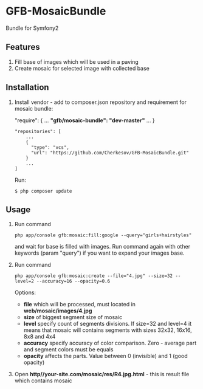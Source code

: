 # GFB-MosaicBundle

Bundle for Symfony2

## Features

1. Fill base of images which will be used in a paving
2. Create mosaic for selected image with collected base

## Installation

1. Install vendor - add to composer.json repository and requirement for mosaic bundle:

    "require": {
        ...
        **"gfb/mosaic-bundle": "dev-master"**
        ...
    }
    
    ```
    "repositories": [
        ...
        {
          "type": "vcs",
          "url": "https://github.com/Cherkesov/GFB-MosaicBundle.git"
        }
        ...
    ]
    ```
    
    Run: 
    
    ```
    $ php composer update
    ```

## Usage

1. Run command

    ```
    php app/console gfb:mosaic:fill:google --query="girls+hairstyles"
    ```
    
    and wait for base is filled with images. Run command again with other keywords (param "query") if you want to expand your images base.

2. Run command 

    ```
    php app/console gfb:mosaic:create --file="4.jpg" --size=32 --level=2 --accuracy=16 --opacity=0.6
    ```
    
    Options:
      - **file** which will be processed, must located in **web/mosaic/images/4.jpg**
      - **size** of biggest segment size of mosaic
      - **level** specify count of segments divisions. If size=32 and level=4 it means that mosaic will contains segments with sizes 32x32, 16x16, 8x8 and 4x4
      - **accuracy** specify accuracy of color comparison. Zero - average part and segment colors must be equals
      - **opacity** affects the parts. Value between 0 (invisible) and 1 (good opacity)

3. Open __http//your-site.com/mosaic/res/R4.jpg.html__ - this is result file which contains mosaic